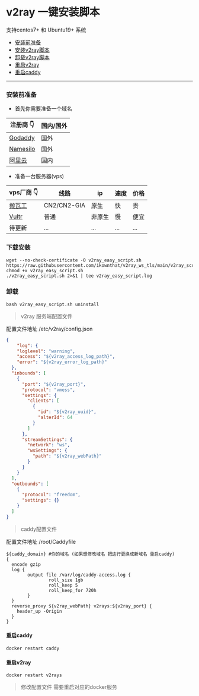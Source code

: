 # v2ray 一键安装脚本
  支持centos7+ 和 Ubuntu19+ 系统
 - [安装前准备](#安装前准备)
 - [安装v2ray脚本](#下载安装)
 - [卸载v2ray脚本](#卸载)
 - [重启v2ray](#重启v2ray)
 - [重启caddy](#重启caddy)
---
### 安装前准备
- 首先你需要准备一个域名

| 注册商 :point_down: | 国内/国外|
| ------------- | ------------- |
| [Godaddy](https://sg.godaddy.com/) | 国外  |
| [Namesilo](https://www.namesilo.com/register.php)  | 国外  |   
| [阿里云](https://wanwang.aliyun.com/)  | 国内  |  
 
- 准备一台服务器(vps)

| vps厂商 :point_down: | 线路 | ip | 速度 | 价格 |
| ------------- | ------------- | ------------- | ------------- |  ------------- |
| [搬瓦工](https://bandwagonhost.com/aff.php?aff=62987) | CN2/CN2-GIA | 原生 | 快 |贵|
| [Vultr](https://www.vultr.com/?ref=8859179)  | 普通  | 非原生  | 慢 | 便宜 |
|待更新| ...| ...|...|...|    
###  下载安装
 ``` shell script
wget --no-check-certificate -O v2ray_easy_script.sh https://raw.githubusercontent.com/ikownthat/v2ray_ws_tls/main/v2ray_script/v2ray_easy_script.sh
chmod +x v2ray_easy_script.sh
./v2ray_easy_script.sh 2>&1 | tee v2ray_easy_script.log
 ```
### 卸载
 ``` shell script
bash v2ray_easy_script.sh uninstall
```
> v2ray 服务端配置文件

 配置文件地址 /etc/v2ray/config.json
``` json
{
    "log": {
    "loglevel": "warning",
    "access": "${v2ray_access_log_path}",
    "error": "${v2ray_error_log_path}"
  },
  "inbounds": [
    {
      "port": "${v2ray_port}",
      "protocol": "vmess",
      "settings": {
        "clients": [
          {
            "id": "${v2ray_uuid}",
            "alterId": 64
          }
        ]
      },
      "streamSettings": {
        "network": "ws",
        "wsSettings": {
          "path": "${v2ray_webPath}"
        }
      }
    }
  ],
  "outbounds": [
    {
      "protocol": "freedom",
      "settings": {}
    }
  ]
}
```
>caddy配置文件

配置文件地址 /root/Caddyfile
``` text
${caddy_domain} #你的域名 (如果想修改域名 把这行更换成新域名 重启caddy)
{
  encode gzip
  log {
        output file /var/log/caddy-access.log {
                roll_size 1gb
                roll_keep 5
                roll_keep_for 720h
        }
  }
  reverse_proxy ${v2ray_webPath} v2rays:${v2ray_port} {
    header_up -Origin
  }
}
```
#### 重启caddy
``` shell script
docker restart caddy
```
#### 重启v2ray
``` shell script
docker restart v2rays
```
>修改配置文件 需要重启对应的docker服务


